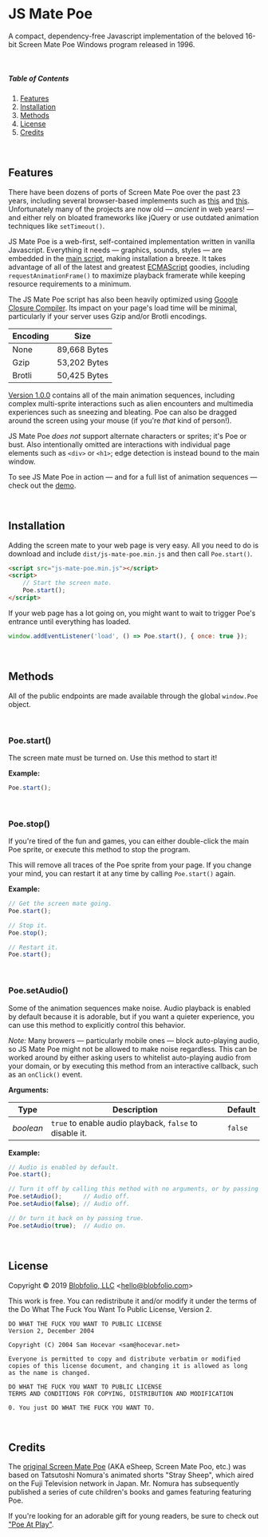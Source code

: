 # JS Mate Poe

A compact, dependency-free Javascript implementation of the beloved 16-bit Screen Mate Poe Windows program released in 1996.



&nbsp;
##### Table of Contents

1. [Features](#features)
2. [Installation](#installation)
3. [Methods](#methods)
4. [License](#license)
5. [Credits](#credits)



&nbsp;
## Features

There have been dozens of ports of Screen Mate Poe over the past 23 years, including several browser-based implements such as [this](http://esheep.petrucci.ch/) and [this](https://github.com/tobozo/jqsheep). Unfortunately many of the projects are now old — *ancient* in web years! — and either rely on bloated frameworks like jQuery or use outdated animation techniques like `setTimeout()`.

JS Mate Poe is a web-first, self-contained implementation written in vanilla Javascript. Everything it needs — graphics, sounds, styles — are embedded in the [main script](https://github.com/Blobfolio/js-mate-poe/blob/master/dist/js-mate-poe.min.js), making installation a breeze. It takes advantage of all of the latest and greatest [ECMAScript](https://en.wikipedia.org/wiki/ECMAScript) goodies, including `requestAnimationFrame()` to maximize playback framerate while keeping resource requirements to a minimum.

The JS Mate Poe script has also been heavily optimized using [Google Closure Compiler](https://developers.google.com/closure/compiler/). Its impact on your page's load time will be minimal, particularly if your server uses Gzip and/or Brotli encodings.

| Encoding | Size |
| -------- | ---- |
| None | 89,668 Bytes |
| Gzip | 53,202 Bytes |
| Brotli | 50,425 Bytes |

[Version 1.0.0](https://github.com/Blobfolio/js-mate-poe/releases) contains all of the main animation sequences, including complex multi-sprite interactions such as alien encounters and multimedia experiences such as sneezing and bleating. Poe can also be dragged around the screen using your mouse (if you're *that* kind of person!).

JS Mate Poe *does not* support alternate characters or sprites; it's Poe or bust. Also intentionally omitted are interactions with individual page elements such as `<div>` or `<h1>`; edge detection is instead bound to the main window.

To see JS Mate Poe in action — and for a full list of animation sequences — check out the [demo](https://storage.blobfolio.com/poe/).



&nbsp;
## Installation

Adding the screen mate to your web page is very easy. All you need to do is download and include `dist/js-mate-poe.min.js` and then call `Poe.start()`.

```html
<script src="js-mate-poe.min.js"></script>
<script>
    // Start the screen mate.
    Poe.start();
</script>
```

If your web page has a lot going on, you might want to wait to trigger Poe's entrance until everything has loaded.

```js
window.addEventListener('load', () => Poe.start(), { once: true });
```



&nbsp;
## Methods

All of the public endpoints are made available through the global `window.Poe` object.


&nbsp;
### Poe.start()

The screen mate must be turned on. Use this method to start it!

**Example:**

```js
Poe.start();
```


&nbsp;
### Poe.stop()

If you're tired of the fun and games, you can either double-click the main Poe sprite, or execute this method to stop the program.

This will remove all traces of the Poe sprite from your page. If you change your mind, you can restart it at any time by calling `Poe.start()` again.

**Example:**

```js
// Get the screen mate going.
Poe.start();

// Stop it.
Poe.stop();

// Restart it.
Poe.start();
```


&nbsp;
### Poe.setAudio()

Some of the animation sequences make noise. Audio playback is enabled by default because it is adorable, but if you want a quieter experience, you can use this method to explicitly control this behavior.

*Note:* Many browers — particularly mobile ones — block auto-playing audio, so JS Mate Poe might not be allowed to make noise regardless. This can be worked around by either asking users to whitelist auto-playing audio from your domain, or by executing this method from an interactive callback, such as an `onClick()` event.

**Arguments:**

| Type | Description | Default |
| ---- | ----------- | ------- |
| *boolean* | `true` to enable audio playback, `false` to disable it. | `false` |

**Example:**

```js
// Audio is enabled by default.
Poe.start();

// Turn it off by calling this method with no arguments, or by passing an explicit false.
Poe.setAudio();      // Audio off.
Poe.setAudio(false); // Audio off.

// Or turn it back on by passing true.
Poe.setAudio(true);  // Audio on.
```



&nbsp;
## License

Copyright © 2019 [Blobfolio, LLC](https://blobfolio.com) &lt;hello@blobfolio.com&gt;

This work is free. You can redistribute it and/or modify it under the terms of the Do What The Fuck You Want To Public License, Version 2.

    DO WHAT THE FUCK YOU WANT TO PUBLIC LICENSE
    Version 2, December 2004
    
    Copyright (C) 2004 Sam Hocevar <sam@hocevar.net>
    
    Everyone is permitted to copy and distribute verbatim or modified
    copies of this license document, and changing it is allowed as long
    as the name is changed.
    
    DO WHAT THE FUCK YOU WANT TO PUBLIC LICENSE
    TERMS AND CONDITIONS FOR COPYING, DISTRIBUTION AND MODIFICATION
    
    0. You just DO WHAT THE FUCK YOU WANT TO.



&nbsp;
## Credits

The [original Screen Mate Poe](http://www.thefullwiki.org/eSheep) (AKA eSheep, Screen Mate Poo, etc.) was based on Tatsutoshi Nomura's animated shorts "Stray Sheep", which aired on the Fuji Television network in Japan. Mr. Nomura has subsequently published a series of cute children's books and games featuring featuring Poe.

If you're looking for an adorable gift for young readers, be sure to check out ["Poe At Play"](https://www.biblio.com/9781591822882).

